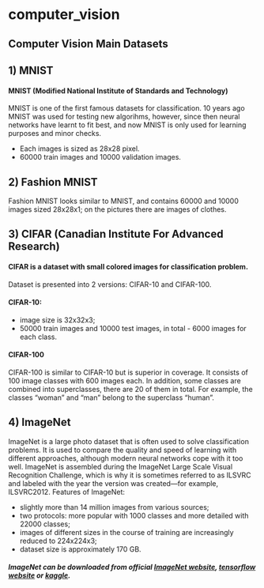 # computer_vision

## Computer Vision Main Datasets

## 1) MNIST

#### MNIST (Modified National Institute of Standards and Technology)
MNIST is one of the first famous datasets for classification.
10 years ago MNIST was used for testing new algorihms, however, since then neural networks have learnt to fit best, and now MNIST is only used for learning purposes and minor checks. 
- Each images is sized as 28х28 pixel.
- 60000 train images and 10000 validation images.

## 2) Fashion MNIST

Fashion MNIST looks similar to MNIST, and contains 60000 and 10000 images sized 28х28х1; on the pictures there are images of clothes.

## 3) CIFAR (Canadian Institute For Advanced Research)

#### CIFAR is a dataset with small colored images for classification problem. 
Dataset is presented into 2 versions: CIFAR-10 and CIFAR-100.

#### CIFAR-10:
- image size is 32х32х3;
- 50000 train images and 10000 test images, in total - 6000 images for each class.

#### CIFAR-100 
CIFAR-100 is similar to CIFAR-10 but is superior in coverage. It consists of 100 image classes with 600 images each. In addition, some classes are combined into superclasses, there are 20 of them in total. For example, the classes “woman” and “man” belong to the superclass “human”.

## 4) ImageNet 
ImageNet is a large photo dataset that is often used to solve classification problems. It is used to compare the quality and speed of learning with different approaches, although modern neural networks cope with it too well. ImageNet is assembled during the ImageNet Large Scale Visual Recognition Challenge, which is why it is sometimes referred to as ILSVRC and labeled with the year the version was created—for example, ILSVRC2012.
Features of ImageNet:

- slightly more than 14 million images from various sources;
- two protocols: more popular with 1000 classes and more detailed with 22000 classes;
- images of different sizes in the course of training are increasingly reduced to 224x224x3;
- dataset size is approximately 170 GB.

##### ImageNet can be downloaded from official [ImageNet website](https://www.image-net.org/), [tensorflow website](https://www.tensorflow.org/datasets/catalog/imagenet2012) or [kaggle](https://www.kaggle.com/competitions/imagenet-object-localization-challenge/overview).
